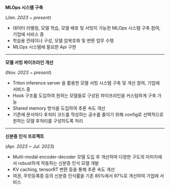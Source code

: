   __MLOps 시스템 구축__
  
  (_Jan. 2023 ~ present_)
  - 데이터 라벨링, 모델 학습, 모델 배포 및 서빙이 가능한 MLOps 시스템 구축 참여, 기업에 서비스 중
  - 학습용 컨테이너 구성, 모델 암복호화 및 변환 업무 수행
  - MLOps 시스템에 필요한 Api 구현
  
  ---

  __모델 서빙 파이프라인 개선__

  (_Nov. 2023 ~ present_)
  - Triton inference server 을 활용한 모델 서빙 시스템 구축 및 개선 참여, 기업에 서비스 중
  - Hook 구조를 도입하여 원하는 모델들로 구성된 파이프라인을 커스텀하게 구축 가능
  - Shared memory 방식을 도입하여 추론 속도 개선
  - 기존에 문서마다 후처리 코드를 작성하는 공수를 줄이기 위해 config로 선택적으로 원하는 모델 후처리를 구성하도록 처리

  ---

  __신분증 인식 프로젝트__

  (_Apr. 2023 ~ Jul. 2023_)
  - Multi-modal encoder-decoder 모델 도입 후 개선하여 다양한 구도의 이미지에서 robust하게 작동하는 신분증 인식 모델 개발
  - KV caching, tensorRT 변환 등을 통해 추론 속도 개선
  - 여권, 주민등록증 등의 신분증 인식률을 기존 85%에서 97%로 개선하여 기업에 서비스